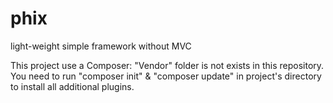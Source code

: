 # phix
light-weight simple framework without MVC

This project use a Composer: "Vendor" folder is not exists in this repository.
You need to run "composer init" & "composer update" in project's directory to install all additional plugins.
